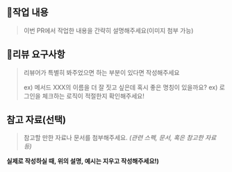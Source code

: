 ## 📝작업 내용

> 이번 PR에서 작업한 내용을 간략히 설명해주세요(이미지 첨부 가능)

## 💬리뷰 요구사항

> 리뷰어가 특별히 봐주었으면 하는 부분이 있다면 작성해주세요
>
> ex) 메서드 XXX의 이름을 더 잘 짓고 싶은데 혹시 좋은 명칭이 있을까요?
> ex) 로그인을 체크하는 로직이 적절한지 확인해주세요!

## **참고 자료(선택)**

>참고할 만한 자료나 문서를 첨부해주세요. _(관련 스펙, 문서, 혹은 참고한 자료 등)_


**실제로 작성하실 때, 위의 설명, 예시는 지우고 작성해주세요!)**
